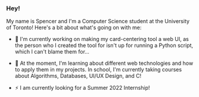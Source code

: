### Hey!

My name is Spencer and I'm a Computer Science student at the University of Toronto! Here's a bit about what's going on with me:

- 🔭 I'm currently working on making my card-centering tool a web UI, as the person who I created the tool for isn't up for running a Python script, which I can't blame them for...

- 🌱 At the moment, I'm learning about different web technologies and how to apply them in my projects. In school, I'm currently taking courses about Algorithms, Databases, UI/UX Design, and C!

- ⚡ I am currently looking for a Summer 2022 Internship!

<!--
**spalmurray/spalmurray** is a ✨ _special_ ✨ repository because its `README.md` (this file) appears on your GitHub profile.

Here are some ideas to get you started:

- 🔭 I’m currently working on ...
- 🌱 I’m currently learning ...
- 👯 I’m looking to collaborate on ...
- 🤔 I’m looking for help with ...
- 💬 Ask me about ...
- 📫 How to reach me: ...
- 😄 Pronouns: ...
- ⚡ Fun fact: ...
-->
